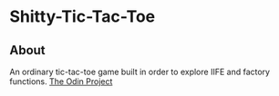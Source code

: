 # Shitty-Tic-Tac-Toe

## About

An ordinary tic-tac-toe game built in order to explore IIFE and factory functions.
[The Odin Project](https://www.theodinproject.com/lessons/javascript-tic-tac-toe)
